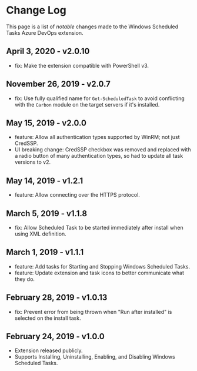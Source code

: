 # Change Log

This page is a list of *notable* changes made to the Windows Scheduled Tasks Azure DevOps extension.

## April 3, 2020 - v2.0.10

- fix: Make the extension compatible with PowerShell v3.

## November 26, 2019 - v2.0.7

- fix: Use fully qualified name for `Get-ScheduledTask` to avoid conflicting with the `Carbon` module on the target servers if it's installed.

## May 15, 2019 - v2.0.0

- feature: Allow all authentication types supported by WinRM; not just CredSSP.
- UI breaking change: CredSSP checkbox was removed and replaced with a radio button of many authentication types, so had to update all task versions to v2.

## May 14, 2019 - v1.2.1

- feature: Allow connecting over the HTTPS protocol.

## March 5, 2019 - v1.1.8

- fix: Allow Scheduled Task to be started immediately after install when using XML definition.

## March 1, 2019 - v1.1.1

- feature: Add tasks for Starting and Stopping Windows Scheduled Tasks.
- feature: Update extension and task icons to better communicate what they do.

## February 28, 2019 - v1.0.13

- fix: Prevent error from being thrown when "Run after installed" is selected on the install task.

## February 24, 2019 - v1.0.0

- Extension released publicly.
- Supports Installing, Uninstalling, Enabling, and Disabling Windows Scheduled Tasks.
